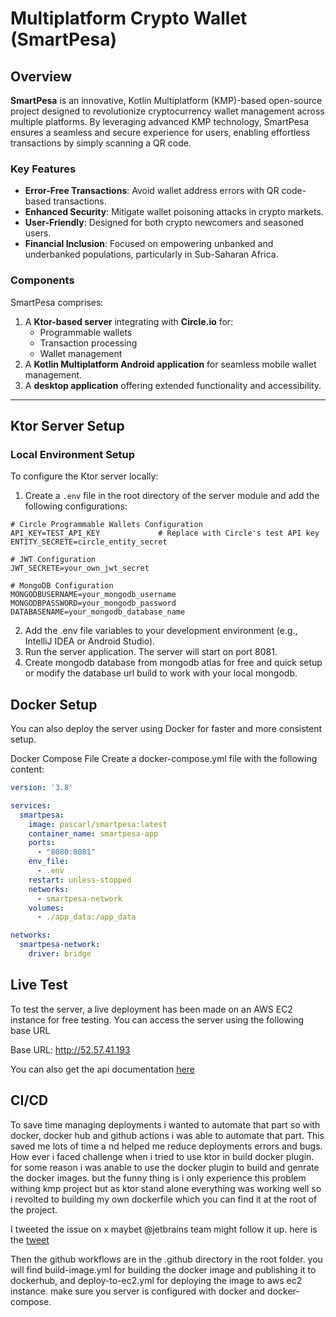 # Multiplatform Crypto Wallet (SmartPesa)

## Overview
**SmartPesa** is an innovative, Kotlin Multiplatform (KMP)-based open-source project designed to revolutionize cryptocurrency wallet management across multiple platforms. By leveraging advanced KMP technology, SmartPesa ensures a seamless and secure experience for users, enabling effortless transactions by simply scanning a QR code.

### Key Features
- **Error-Free Transactions**: Avoid wallet address errors with QR code-based transactions.
- **Enhanced Security**: Mitigate wallet poisoning attacks in crypto markets.
- **User-Friendly**: Designed for both crypto newcomers and seasoned users.
- **Financial Inclusion**: Focused on empowering unbanked and underbanked populations, particularly in Sub-Saharan Africa.

### Components
SmartPesa comprises:
1. A **Ktor-based server** integrating with **Circle.io** for:
    - Programmable wallets
    - Transaction processing
    - Wallet management
2. A **Kotlin Multiplatform Android application** for seamless mobile wallet management.
3. A **desktop application** offering extended functionality and accessibility.

---

## Ktor Server Setup

### Local Environment Setup
To configure the Ktor server locally:

1. Create a `.env` file in the root directory of the server module and add the following configurations:

```env
# Circle Programmable Wallets Configuration
API_KEY=TEST_API_KEY             # Replace with Circle's test API key
ENTITY_SECRETE=circle_entity_secret

# JWT Configuration
JWT_SECRETE=your_own_jwt_secret

# MongoDB Configuration
MONGODBUSERNAME=your_mongodb_username
MONGODBPASSWORD=your_mongodb_password
DATABASENAME=your_mongodb_database_name
```
2. Add the .env file variables to your development environment (e.g., IntelliJ IDEA or Android Studio).
3. Run the server application. The server will start on port 8081.
4. Create mongodb database from mongodb atlas for free and quick setup or modify the database url build to work with your local mongodb.

## Docker Setup
You can also deploy the server using Docker for faster and more consistent setup.

Docker Compose File
Create a docker-compose.yml file with the following content:
```yaml
version: '3.8'

services:
  smartpesa:
    image: pascarl/smartpesa:latest
    container_name: smartpesa-app
    ports:
      - "8080:8081"
    env_file:
      - .env
    restart: unless-stopped
    networks:
      - smartpesa-network
    volumes:
      - ./app_data:/app_data

networks:
  smartpesa-network:
    driver: bridge

```
## Live Test
To test the server, a live deployment has been made on an AWS EC2 instance for free testing.
You can access the server using the following base URL

Base URL: http://52.57.41.193

You can also get the api documentation [here](https://documenter.getpostman.com/view/27366427/2sAYJ7hKUB)

## CI/CD 
To save time managing deployments i wanted to automate that part so with docker, 
docker hub and github actions i was able to automate that part. This saved me lots 
of time a nd helped me reduce deployments errors and bugs.
How ever i faced challenge when i tried to use ktor in build docker plugin. for some 
reason i was anable to use the docker plugin to build and genrate the docker images. but the funny thing is 
i only experience this problem withing kmp project but as ktor stand alone everything was working well 
so i revolted to building my own dockerfile which you can find it at the root of the project.

I tweeted the issue on x maybet @jetbrains team might follow it up. here is the [tweet](https://x.com/pasaka254/status/1867994507658379280)

Then the github workflows are in the .github directory in the root folder. you will find build-image.yml
for building the docker image and publishing it to dockerhub, and deploy-to-ec2.yml for deploying the image
to aws ec2 instance. make sure you server is configured with docker and docker-compose.

